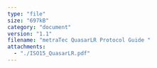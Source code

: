 ```yaml
---
type: "file"
size: "697kB"
category: "document"
version: "1.1"
filename: "metraTec QuasarLR Protocol Guide "
attachments:
  - "./ISO15_QuasarLR.pdf"
---
```

